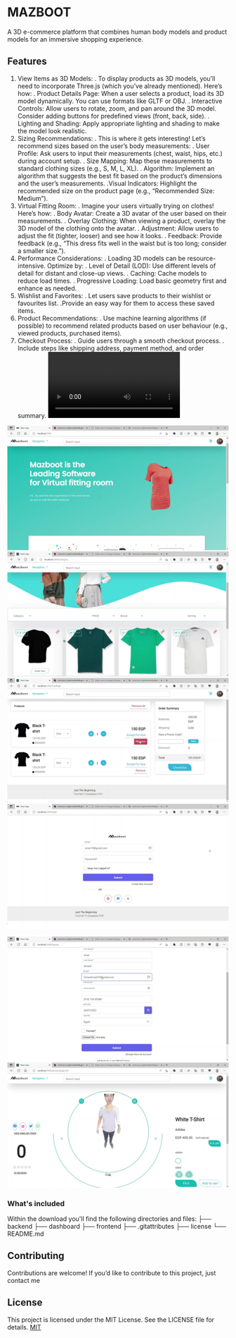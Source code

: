 # MAZBOOT 
A 3D e-commerce platform that combines human body models and product models for an immersive shopping experience.

## Features
1. View Items as 3D Models:
    . To display products as 3D models, you’ll need to incorporate Three.js (which you’ve already mentioned). Here’s how:
        . Product Details Page: When a user selects a product, load its 3D model dynamically. You can use formats like GLTF or OBJ.
        . Interactive Controls: Allow users to rotate, zoom, and pan around the 3D model. Consider adding buttons for predefined views (front, back, side).
        . Lighting and Shading: Apply appropriate lighting and shading to make the model look realistic.
2. Sizing Recommendations:
    . This is where it gets interesting! Let’s recommend sizes based on the user’s body measurements:
        . User Profile: Ask users to input their measurements (chest, waist, hips, etc.) during account setup.
        . Size Mapping: Map these measurements to standard clothing sizes (e.g., S, M, L, XL).
        . Algorithm: Implement an algorithm that suggests the best fit based on the product’s dimensions and the user’s measurements.
        .Visual Indicators: Highlight the recommended size on the product page (e.g., “Recommended Size: Medium”).
3. Virtual Fitting Room:
    . Imagine your users virtually trying on clothes! Here’s how:
        . Body Avatar: Create a 3D avatar of the user based on their measurements.
        . Overlay Clothing: When viewing a product, overlay the 3D model of the clothing onto the avatar.
        . Adjustment: Allow users to adjust the fit (tighter, looser) and see how it looks.
        . Feedback: Provide feedback (e.g., “This dress fits well in the waist but is too long; consider a smaller size.”).
4. Performance Considerations:
    . Loading 3D models can be resource-intensive. Optimize by:
        . Level of Detail (LOD): Use different levels of detail for distant and close-up views.
        . Caching: Cache models to reduce load times.
        . Progressive Loading: Load basic geometry first and enhance as needed.
5. Wishlist and Favorites:
    . Let users save products to their wishlist or favourites list.
     .Provide an easy way for them to access these saved items.
6. Product Recommendations:
    . Use machine learning algorithms (if possible) to recommend related products based on user behaviour (e.g., viewed products, purchased items).
7. Checkout Process:
    . Guide users through a smooth checkout process.
    . Include steps like shipping address, payment method, and order summary.
![intro vid](https://github.com/medhatjachour/mazboot/blob/main/sample/Muzzboot.mov?raw=true)

![alt text](https://github.com/medhatjachour/mazboot/blob/main/sample/m2.jpg?raw=true)
![alt text](https://github.com/medhatjachour/mazboot/blob/main/sample/m3.jpg?raw=true)
![alt text](https://github.com/medhatjachour/mazboot/blob/main/sample/m4.jpg?raw=true)
![alt text](https://github.com/medhatjachour/mazboot/blob/main/sample/m1.jpg?raw=true)

![alt text](https://github.com/medhatjachour/mazboot/blob/main/sample/f1.jpg?raw=true)
![alt text](https://github.com/medhatjachour/mazboot/blob/main/sample/f2.jpg?raw=true)


### What's included
Within the download you'll find the following directories and files:
├── backend
├── dashboard
├── frontend
├── .gitattributes
├── license
└── README.md

## Contributing

Contributions are welcome! If you’d like to contribute to this project, just contact me

## License
This project is licensed under the MIT License. See the LICENSE file for details.
[MIT](https://choosealicense.com/licenses/mit/)
